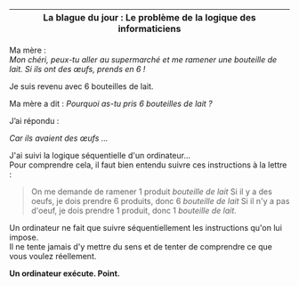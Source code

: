 | La blague du jour : Le problème de la logique des informaticiens  |
| ----------------------------------------------------------------- |

Ma mère :  
_Mon chéri, peux-tu aller au supermarché et me ramener une bouteille de lait. Si ils ont des œufs, prends en 6 !_

Je suis revenu avec 6 bouteilles de lait.

Ma mère a dit : 
_Pourquoi as-tu pris 6 bouteilles de lait ?_

J’ai répondu :

_Car ils avaient des œufs …_

J'ai suivi la logique séquentielle d'un ordinateur...  
Pour comprendre cela, il faut bien entendu suivre ces instructions à la lettre :
>On me demande de ramener 1 produit _bouteille de lait_
>Si il y a des oeufs, je dois prendre 6 produits, donc 6 _bouteille de lait_
>Si il n'y a pas d'oeuf, je dois prendre 1 produit, donc 1 _bouteille de lait_.

Un ordinateur ne fait que suivre séquentiellement les instructions qu'on lui impose.  
Il ne tente jamais d'y mettre du sens et de tenter de comprendre ce que vous voulez réellement. 

__Un ordinateur exécute. Point.__
